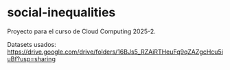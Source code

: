 # social-inequalities
Proyecto para el curso de Cloud Computing 2025-2.

Datasets usados: https://drive.google.com/drive/folders/16BJs5_RZAiRTHeuFq9qZAZgcHcu5iuBf?usp=sharing
